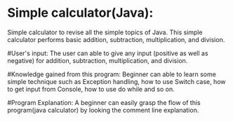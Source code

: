 # Simple calculator(Java):
 Simple calculator to revise all the simple topics of Java.
 This simple calculator performs basic addition, subtraction, multiplication, and division.

#User's input:
The user can able to give any input (positive as well as negative) for addition, subtraction, multiplication, and division.

#Knowledge gained from this program:
Beginner can able to learn some simple technique such as Exception handling, how to use Switch case, how to get input from Console, how to use do while and so on.

#Program Explanation:
A beginner can easily grasp the flow of this program(java calculator) by looking the comment line explanation.
